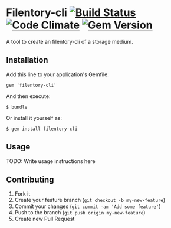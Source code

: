 # Filentory-cli [![Build Status](https://travis-ci.org/jgraber/filentory-cli.png?branch=master)](https://travis-ci.org/jgraber/filentory-cli) [![Code Climate](https://codeclimate.com/github/jgraber/filentory-cli.png)](https://codeclimate.com/github/jgraber/filentory-cli) [![Gem Version](https://badge.fury.io/rb/filentory-cli.png)](http://badge.fury.io/rb/filentory-cli)

A tool to create an filentory-cli of a storage medium.

## Installation

Add this line to your application's Gemfile:

    gem 'filentory-cli'

And then execute:

    $ bundle

Or install it yourself as:

    $ gem install filentory-cli

## Usage

TODO: Write usage instructions here

## Contributing

1. Fork it
2. Create your feature branch (`git checkout -b my-new-feature`)
3. Commit your changes (`git commit -am 'Add some feature'`)
4. Push to the branch (`git push origin my-new-feature`)
5. Create new Pull Request
